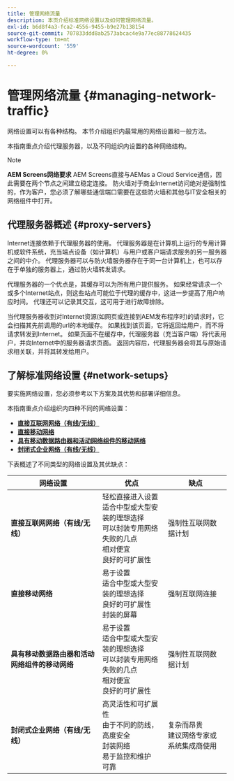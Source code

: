 ```yaml
---
title: 管理网络流量
description: 本页介绍标准网络设置以及如何管理网络流量。
exl-id: b6d8f4a3-fca2-4556-9455-b9e27b138154
source-git-commit: 707833ddd8ab2573abcac4e9a77ec88778624435
workflow-type: tm+mt
source-wordcount: '559'
ht-degree: 0%

---
```


# 管理网络流量 {#managing-network-traffic}

网络设置可以有各种结构。 本节介绍组织内最常用的网络设置和一般方法。

本指南重点介绍代理服务器，以及不同组织内设置的各种网络结构。

>[!NOTE]
>**AEM Screens网络要求**
>AEM Screens直接与AEMas a Cloud Service通信，因此需要在两个节点之间建立稳定连接。 防火墙对于商业Internet访问绝对是强制性的，作为客户，您必须了解哪些通信端口需要在这些防火墙和其他与IT安全相关的网络组件中打开。

## 代理服务器概述 {#proxy-servers}

Internet连接依赖于代理服务器的使用。 代理服务器是在计算机上运行的专用计算机或软件系统，充当端点设备（如计算机）与用户或客户端请求服务的另一服务器之间的中介。 代理服务器可以与防火墙服务器存在于同一台计算机上，也可以存在于单独的服务器上，通过防火墙转发请求。

代理服务器的一个优点是，其缓存可以为所有用户提供服务。 如果经常请求一个或多个Internet站点，则这些站点可能位于代理的缓存中，这进一步提高了用户响应时间。 代理还可以记录其交互，这可用于进行故障排除。

当代理服务器收到对Internet资源(如网页或连接到AEM发布程序时)的请求时，它会扫描其先前调用的url的本地缓存。 如果找到该页面，它将返回给用户，而不将请求转发到Internet。 如果页面不在缓存中，代理服务器（充当客户端）将代表用户，并向Internet中的服务器请求页面。 返回内容后，代理服务器会将其与原始请求相关联，并将其转发给用户。

## 了解标准网络设置 {#network-setups}

要实施网络设置，您必须参考以下方案及其优势和部署详细信息。

本指南重点介绍组织内四种不同的网络设置：

* **[直接互联网网络（有线/无线）](/help/using/direct-internet-network.md)**
* **[直接移动网络](/help/using/mobile-network.md)**
* **[具有移动数据路由器和活动网络组件的移动网络](/help/using/mobile-network-router.md)**
* **[封闭式企业网络（有线/无线）](/help/using/enclosed-corporate-network.md)**

下表概述了不同类型的网络设置及其优缺点：

| 网络设置 | 优点 | 缺点 |
|--- |--- |--- |
| **直接互联网网络（有线/无线）** | 轻松直接进入设置<br>适合中型或大型安装的理想选择<br>可以封装专用网络<br>失败的几点<br>相对便宜<br>良好的可扩展性 | 强制性互联网数据计划 |
| **直接移动网络** | 易于设置<br>适合中型或大型安装的理想选择<br>良好的可扩展性<br>封装的屏幕 | 强制互联网连接 |
| **具有移动数据路由器和活动网络组件的移动网络** | 易于设置<br>适合中型或大型安装的理想选择<br>可以封装专用网络<br>失败的几点<br>相对便宜<br>良好的可扩展性 | 强制性互联网数据计划 |
| **封闭式企业网络（有线/无线）** | 高灵活性和可扩展性<br>由于不同的防线，高度安全<br>封装网络<br>易于监控和维护<br>可靠 | 复杂而昂贵<br>建议网络专家或系统集成商使用 |
